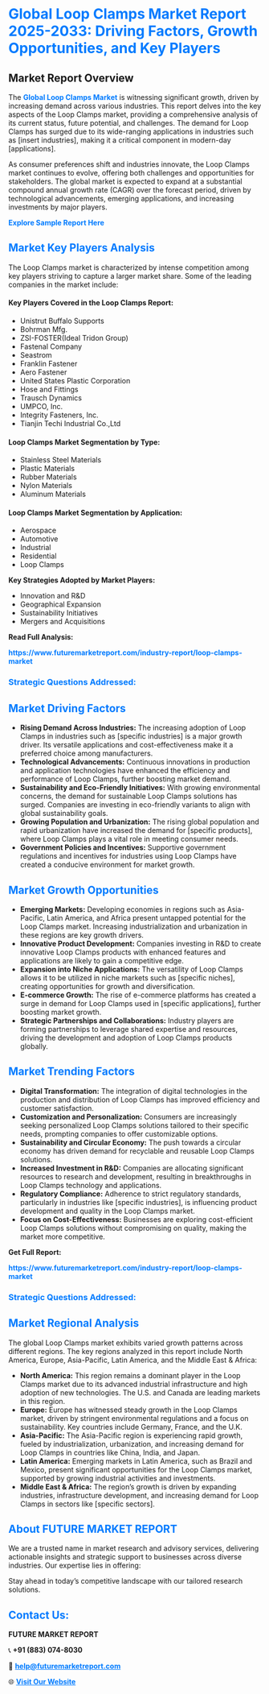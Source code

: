 <h1 style="color: #007BFF;">Global Loop Clamps Market Report 2025-2033: Driving Factors, Growth Opportunities, and Key Players</h1>

<section id="overview">
<h2>Market Report Overview</h2>
<p>The <a href="https://www.futuremarketreport.com/industry-report/loop-clamps-market" style="color: #007BFF; text-decoration: none;"><strong>Global Loop Clamps Market</strong></a> is witnessing significant growth, driven by increasing demand across various industries. This report delves into the key aspects of the Loop Clamps market, providing a comprehensive analysis of its current status, future potential, and challenges. The demand for Loop Clamps has surged due to its wide-ranging applications in industries such as [insert industries], making it a critical component in modern-day [applications].</p>
<p>As consumer preferences shift and industries innovate, the Loop Clamps market continues to evolve, offering both challenges and opportunities for stakeholders. The global market is expected to expand at a substantial compound annual growth rate (CAGR) over the forecast period, driven by technological advancements, emerging applications, and increasing investments by major players.</p>
</section>

<section id="overview">
<p><a href="https://www.futuremarketreport.com/request-sample/reportId=116293" style="color: #007BFF; text-decoration: none;"><strong>Explore Sample Report Here</strong></a></p>
</section>

<section id="key-players">
<h2 style="color: #007BFF;">Market Key Players Analysis</h2>
<p>The Loop Clamps market is characterized by intense competition among key players striving to capture a larger market share. Some of the leading companies in the market include:</p>
<h4>Key Players Covered in the Loop Clamps Report:</h4>
<ul><li>Unistrut Buffalo Supports</li><li>Bohrman Mfg.</li><li>ZSI-FOSTER(Ideal Tridon Group)</li><li>Fastenal Company</li><li>Seastrom</li><li>Franklin Fastener</li><li>Aero Fastener</li><li>United States Plastic Corporation</li><li>Hose and Fittings</li><li>Trausch Dynamics</li><li>UMPCO, Inc.</li><li>Integrity Fasteners, Inc.</li><li>Tianjin Techi Industrial Co.,Ltd</li></ul>
<h4>Loop Clamps Market Segmentation by Type:</h4>
<ul><li>Stainless Steel Materials</li><li>Plastic Materials</li><li>Rubber Materials</li><li>Nylon Materials</li><li>Aluminum Materials</li></ul>

<h4>Loop Clamps Market Segmentation by Application:</h4>
<ul><li>Aerospace</li><li>Automotive</li><li>Industrial</li><li>Residential</li><li>Loop Clamps</li></ul>
<p><strong>Key Strategies Adopted by Market Players:</strong></p>
<ul>
<li>Innovation and R&D</li>
<li>Geographical Expansion</li>
<li>Sustainability Initiatives</li>
<li>Mergers and Acquisitions</li>
</ul>
</section>

<section>
<p><strong>Read Full Analysis: </strong></p><a href="https://www.futuremarketreport.com/industry-report/loop-clamps-market" style="color: #007BFF; text-decoration: none;"><strong>https://www.futuremarketreport.com/industry-report/loop-clamps-market</strong></a>
<h3 style="color: #007BFF;">Strategic Questions Addressed:</h3>
</section>

<section id="driving-factors">
<h2 style="color: #007BFF;">Market Driving Factors</h2>
<ul>
<li><strong>Rising Demand Across Industries:</strong> The increasing adoption of Loop Clamps in industries such as [specific industries] is a major growth driver. Its versatile applications and cost-effectiveness make it a preferred choice among manufacturers.</li>
<li><strong>Technological Advancements:</strong> Continuous innovations in production and application technologies have enhanced the efficiency and performance of Loop Clamps, further boosting market demand.</li>
<li><strong>Sustainability and Eco-Friendly Initiatives:</strong> With growing environmental concerns, the demand for sustainable Loop Clamps solutions has surged. Companies are investing in eco-friendly variants to align with global sustainability goals.</li>
<li><strong>Growing Population and Urbanization:</strong> The rising global population and rapid urbanization have increased the demand for [specific products], where Loop Clamps plays a vital role in meeting consumer needs.</li>
<li><strong>Government Policies and Incentives:</strong> Supportive government regulations and incentives for industries using Loop Clamps have created a conducive environment for market growth.</li>
</ul>
</section>

<section id="growth-opportunities">
<h2 style="color: #007BFF;">Market Growth Opportunities</h2>
<ul>
<li><strong>Emerging Markets:</strong> Developing economies in regions such as Asia-Pacific, Latin America, and Africa present untapped potential for the Loop Clamps market. Increasing industrialization and urbanization in these regions are key growth drivers.</li>
<li><strong>Innovative Product Development:</strong> Companies investing in R&D to create innovative Loop Clamps products with enhanced features and applications are likely to gain a competitive edge.</li>
<li><strong>Expansion into Niche Applications:</strong> The versatility of Loop Clamps allows it to be utilized in niche markets such as [specific niches], creating opportunities for growth and diversification.</li>
<li><strong>E-commerce Growth:</strong> The rise of e-commerce platforms has created a surge in demand for Loop Clamps used in [specific applications], further boosting market growth.</li>
<li><strong>Strategic Partnerships and Collaborations:</strong> Industry players are forming partnerships to leverage shared expertise and resources, driving the development and adoption of Loop Clamps products globally.</li>
</ul>
</section>

<section id="trending-factors">
<h2 style="color: #007BFF;">Market Trending Factors</h2>
<ul>
<li><strong>Digital Transformation:</strong> The integration of digital technologies in the production and distribution of Loop Clamps has improved efficiency and customer satisfaction.</li>
<li><strong>Customization and Personalization:</strong> Consumers are increasingly seeking personalized Loop Clamps solutions tailored to their specific needs, prompting companies to offer customizable options.</li>
<li><strong>Sustainability and Circular Economy:</strong> The push towards a circular economy has driven demand for recyclable and reusable Loop Clamps solutions.</li>
<li><strong>Increased Investment in R&D:</strong> Companies are allocating significant resources to research and development, resulting in breakthroughs in Loop Clamps technology and applications.</li>
<li><strong>Regulatory Compliance:</strong> Adherence to strict regulatory standards, particularly in industries like [specific industries], is influencing product development and quality in the Loop Clamps market.</li>
<li><strong>Focus on Cost-Effectiveness:</strong> Businesses are exploring cost-efficient Loop Clamps solutions without compromising on quality, making the market more competitive.</li>
</ul>
</section>

<section>
<p><strong>Get Full Report: </strong></p><a href="https://www.futuremarketreport.com/industry-report/loop-clamps-market" style="color: #007BFF; text-decoration: none;"><strong>https://www.futuremarketreport.com/industry-report/loop-clamps-market</strong></a>
<h3 style="color: #007BFF;">Strategic Questions Addressed:</h3>
</section>


<section id="regional-analysis">
<h2 style="color: #007BFF;">Market Regional Analysis</h2>
<p>The global Loop Clamps market exhibits varied growth patterns across different regions. The key regions analyzed in this report include North America, Europe, Asia-Pacific, Latin America, and the Middle East & Africa:</p>
<ul>
<li><strong>North America:</strong> This region remains a dominant player in the Loop Clamps market due to its advanced industrial infrastructure and high adoption of new technologies. The U.S. and Canada are leading markets in this region.</li>
<li><strong>Europe:</strong> Europe has witnessed steady growth in the Loop Clamps market, driven by stringent environmental regulations and a focus on sustainability. Key countries include Germany, France, and the U.K.</li>
<li><strong>Asia-Pacific:</strong> The Asia-Pacific region is experiencing rapid growth, fueled by industrialization, urbanization, and increasing demand for Loop Clamps in countries like China, India, and Japan.</li>
<li><strong>Latin America:</strong> Emerging markets in Latin America, such as Brazil and Mexico, present significant opportunities for the Loop Clamps market, supported by growing industrial activities and investments.</li>
<li><strong>Middle East & Africa:</strong> The region’s growth is driven by expanding industries, infrastructure development, and increasing demand for Loop Clamps in sectors like [specific sectors].</li>
</ul>
</section>

<footer>
<h2 style="color: #007BFF;">About FUTURE MARKET REPORT</h2>
<p>We are a trusted name in market research and advisory services, delivering actionable insights and strategic support to businesses across diverse industries. Our expertise lies in offering:</p>

<p>Stay ahead in today’s competitive landscape with our tailored research solutions.</p>

<h2 style="color: #007BFF;">Contact Us:</h2>
<p><strong>FUTURE MARKET REPORT</strong></p>
<p>📞 <strong>+91 (883) 074-8030</strong></p>
<p>📧 <strong><a href="mailto:help@futuremarketreport.com" style="color: #007BFF;">help@futuremarketreport.com</a></strong></p>
<p>🌐 <strong><a href="https://www.futuremarketreport.com/" style="color: #007BFF;">Visit Our Website</a></strong></p>
</footer>